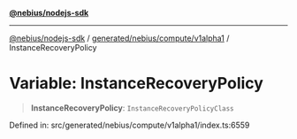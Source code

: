 [**@nebius/nodejs-sdk**](../../../../../README.md)

***

[@nebius/nodejs-sdk](../../../../../README.md) / [generated/nebius/compute/v1alpha1](../README.md) / InstanceRecoveryPolicy

# Variable: InstanceRecoveryPolicy

> **InstanceRecoveryPolicy**: `InstanceRecoveryPolicyClass`

Defined in: src/generated/nebius/compute/v1alpha1/index.ts:6559
